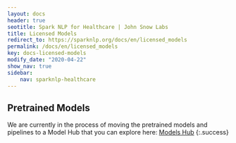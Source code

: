 ```yaml
---
layout: docs
header: true
seotitle: Spark NLP for Healthcare | John Snow Labs
title: Licensed Models
redirect_to: https://sparknlp.org/docs/en/licensed_models
permalink: /docs/en/licensed_models
key: docs-licensed-models
modify_date: "2020-04-22"
show_nav: true
sidebar:
    nav: sparknlp-healthcare
---
```


<div class="h3-box" markdown="1">

## Pretrained Models

We are currently in the process of moving the pretrained models and pipelines to a Model Hub that you can explore here: 
[Models Hub](/models)
{:.success}

</div>
